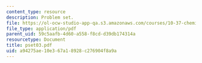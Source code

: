 ```yaml
---
content_type: resource
description: Problem set.
file: https://ol-ocw-studio-app-qa.s3.amazonaws.com/courses/10-37-chemical-and-biological-reaction-engineering-spring-2007/a94275ae10e367a18928c276904f8a9a_pset03.pdf
file_type: application/pdf
parent_uid: 59c5aafb-4d60-a558-f8cd-d39db174314a
resourcetype: Document
title: pset03.pdf
uid: a94275ae-10e3-67a1-8928-c276904f8a9a
---
```

